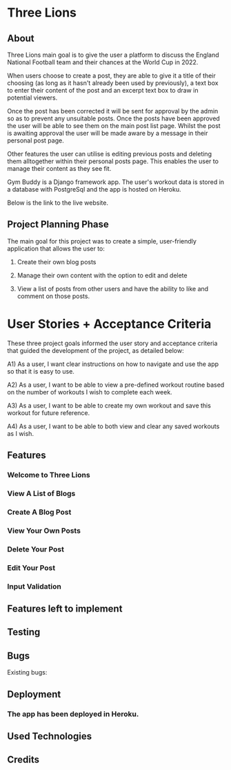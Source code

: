 # Three Lions
## About
Three Lions main goal is to give the user a platform to discuss the England National Football team and their chances at the World Cup in 2022.

When users choose to create a post, they are able to give it a title of their choosing (as long as it hasn't already been used by previously), a text box to enter their content of the post and an excerpt text box to draw in potential viewers.

Once the post has been corrected it will be sent for approval by the admin so as to prevent any unsuitable posts. Once the posts have been approved the user will be able to see them on the main post list page. Whilst the post is awaiting approval the user will be made aware by a message in their personal post page.

Other features the user can utilise is editing previous posts and deleting them alltogether within their personal posts page. This enables the user to manage their content as they see fit.

Gym Buddy is a Django framework app. The user's workout data is stored in a database with PostgreSql and the app is hosted on Heroku. 

Below is the link to the live website.


## Project Planning Phase

The main goal for this project was to create a simple, user-friendly application that allows the user to:

1. Create their own blog posts

2. Manage their own content with the option to edit and delete

3. View a list of posts from other users and have the ability to like and comment on those posts.

# User Stories + Acceptance Criteria

These three project goals informed the user story and acceptance criteria that guided the development of the project, as detailed below:

A1) As a user, I want clear instructions on how to navigate and use the app so that it is easy to use.

A2) As a user, I want to be able to view a pre-defined workout routine based on the number of workouts I wish to complete each week.

A3) As a user, I want to be able to create my own workout and save this workout for future reference.

A4) As a user, I want to be able to both view and clear any saved workouts as I wish.


## Features

### Welcome to Three Lions



### View A List of Blogs



### Create A Blog Post


### View Your Own Posts



### Delete Your Post



### Edit Your Post


### Input Validation


## Features left to implement


## Testing


## Bugs





Existing bugs:



## Deployment

### The app has been deployed in Heroku.




## Used Technologies



## Credits

